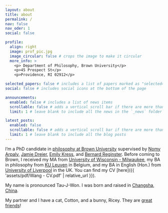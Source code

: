 ```yaml
---
layout: about
title: about
permalink: /
nav: false
nav_oder: 1
social: false

profile:
  align: right
  image: prof_pic.jpg
  image_circular: false # crops the image to make it circular
  more_info: >
    <p> Department of Philosophy, Brown University</p>
    <p>45 Prospect St</p>
    <p>Providence, RI 02912</p>

selected_papers: false # includes a list of papers marked as "selected={true}"
social: false # includes social icons at the bottom of the page

announcements:
  enabled: false # includes a list of news items
  scrollable: false # adds a vertical scroll bar if there are more than 3 news items
  limit: 1 # leave blank to include all the news in the `_news` folder

latest_posts:
  enabled: false
  scrollable: false # adds a vertical scroll bar if there are more than 3 new posts items
  limit: 1 # leave blank to include all the blog posts
---
```


I’m a PhD candidate in [philosophy at Brown University](https://www.google.com/url?q=https%3A%2F%2Fphilosophy.brown.edu%2F&sa=D) supervised by [Nomy Arpaly](https://www.google.com/url?q=https%3A%2F%2Fphilpeople.org%2Fprofiles%2Fnomy-arpaly&sa=D), [Jamie Dreier](https://www.google.com/url?q=https%3A%2F%2Fphilosophy.brown.edu%2Fpeople%2Fjamie-dreier&sa=D), [Emily Kress](https://www.google.com/url?q=https%3A%2F%2Fphilpeople.org%2Fprofiles%2Femily-kress%3Fapp%3D678%2522%253EMyrto&sa=D), and [Bernard Reginster](https://www.google.com/url?q=https%3A%2F%2Fphilosophy.brown.edu%2Fpeople%2Fbernard-reginster&sa=D). Before coming to Brown, I received my MA from [University of Wisconsin - Milwaukee](https://www.google.com/url?q=https%3A%2F%2Fuwm.edu%2Fphilosophy%2F&sa=D), my BA in philosophy from [KU Leuven](https://www.google.com/url?q=https%3A%2F%2Fhiw.kuleuven.be%2Fen&sa=D) in Belgium, and my BA in English (Hon.) from [University of Liverpool](https://www.google.com/url?q=https%3A%2F%2Fwww.liverpool.ac.uk%2F&sa=D) in the UK. You can find my CV [here]({{ 'assets/pdf/Wang - CV.pdf' | relative_url }}). 

My name is pronounced Tau-J-Won. I was born and raised in [Changsha, China](https://www.google.com/url?q=https%3A%2F%2Fen.wikipedia.org%2Fwiki%2FChangsha&sa=D).

My partner and I have a cat, Cotton, and a bunny, Ricey. They are [great friends](/friends/)!